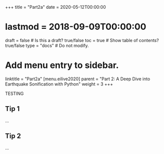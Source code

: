 +++
title = "Part2a"
date = 2020-05-12T00:00:00
# lastmod = 2018-09-09T00:00:00
draft = false  # Is this a draft? true/false
toc = true  # Show table of contents? true/false
type = "docs"  # Do not modify.
# Add menu entry to sidebar.
linktitle = "Part2a"
[menu.eilive2020]
  parent = "Part 2: A Deep Dive into Earthquake Sonification with Python"
  weight = 3
+++

TESTING

## Tip 1

...

## Tip 2

...